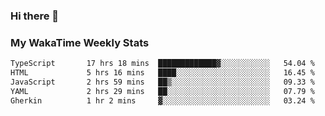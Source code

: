 ### Hi there 👋

<!--
**royschrauwen/royschrauwen** is a ✨ _special_ ✨ repository because its `README.md` (this file) appears on your GitHub profile.

Here are some ideas to get you started:

- 🔭 I’m currently working on ...
- 🌱 I’m currently learning ...
- 👯 I’m looking to collaborate on ...
- 🤔 I’m looking for help with ...
- 💬 Ask me about ...
- 📫 How to reach me: ...
- 😄 Pronouns: ...
- ⚡ Fun fact: ...
-->


### My WakaTime Weekly Stats
<!--START_SECTION:waka-->

```txt
TypeScript       17 hrs 18 mins  █████████████▓░░░░░░░░░░░   54.04 %
HTML             5 hrs 16 mins   ████░░░░░░░░░░░░░░░░░░░░░   16.45 %
JavaScript       2 hrs 59 mins   ██▒░░░░░░░░░░░░░░░░░░░░░░   09.33 %
YAML             2 hrs 29 mins   ██░░░░░░░░░░░░░░░░░░░░░░░   07.79 %
Gherkin          1 hr 2 mins     ▓░░░░░░░░░░░░░░░░░░░░░░░░   03.24 %
```

<!--END_SECTION:waka-->
